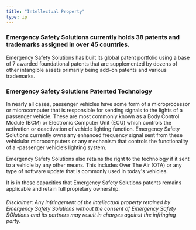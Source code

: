 ```yaml
---
title: "Intellectual Property"
type: ip
---
```


### Emergency Safety Solutions currently holds 38 patents and trademarks assigned in over 45 countries. 

Emergency Safety Solutions has built its global patent portfolio using a base of 
7 awarded foundational patents that are supplemented by dozens of other intangible assets primarily being add-on patents and various
trademarks. 

### Emergency Safety Solutions Patented Technology

In nearly all cases, passenger vehicles have some form of a microprocessor or microcomputer that is responsible for sending signals to the lights of a passenger vehicle. These are most commonly known as a Body Control Module (BCM) or Electronic Computer Unit (ECU) which controls the activation or deactivation of vehicle lighting function. Emergency Safety Solutions currently owns any enhanced frequency signal sent from these vehiclular microcomputers or any mechanism that controls the functionality of a -passenger vehicle’s lighting system.

Emergency Safety Solutions also retains the right to the technology if it sent to a vehicle by any other means. This includes Over The Air (OTA) or any type of software update that is commonly used in today's vehicles. 

It is in these capacities that Emergency Safety Solutions patents remains applicable and retain full propietary ownership.  

###### Disclaimer: Any infringement of the intellectual property retained by Emergency Safety Solutions without the consent of Emergency Safety SOlutions and its partners may result in charges against the infringing party. 
